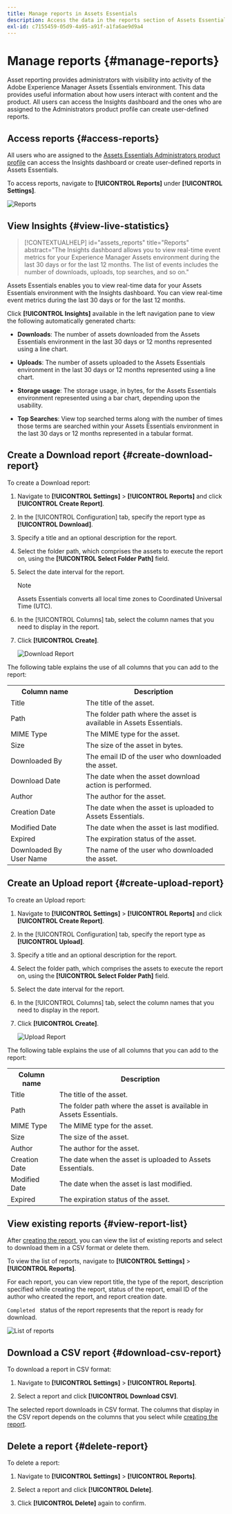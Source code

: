 ```yaml
---
title: Manage reports in Assets Essentials
description: Access the data in the reports section of Assets Essentials to assess product and feature usage and derive insights on key success metrics.
exl-id: c7155459-05d9-4a95-a91f-a1fa6ae9d9a4
---
```

# Manage reports {#manage-reports}

Asset reporting provides administrators with visibility into activity of the Adobe Experience Manager Assets Essentials environment. This data provides useful information about how users interact with content and the product. All users can access the Insights dashboard and the ones who are assigned to the Administrators product profile can create user-defined reports. 

## Access reports {#access-reports}

All users who are assigned to the [Assets Essentials Administrators product profile](deploy-administer.md) can access the Insights dashboard or create user-defined reports in Assets Essentials.

To access reports, navigate to **[!UICONTROL Reports]** under **[!UICONTROL Settings]**.

![Reports](assets/reports.png)
<!--
In the **[!UICONTROL Reports]** screen, various components are shown in the tabular format which includes the following:

* **Title**: Title of the report
* **Type**: Determines whether the report is uploaded or downloaded to the repository
* **Description**: Provide details of the report that was given during uploading/downloading the report
* **Status**: Determines whether the report is completed, under progress, or deleted.
* **Author**: Provides email of the author who has uploaded/downloaded the report.
* **Created**: Gives information of the date when the report was generated.
-->

## View Insights {#view-live-statistics}

>[!CONTEXTUALHELP]
>id="assets_reports"
>title="Reports"
>abstract="The Insights dashboard allows you to view real-time event metrics for your Experience Manager Assets environment during the last 30 days or for the last 12 months. The list of events includes the number of downloads, uploads, top searches, and so on."

Assets Essentials enables you to view real-time data for your Assets Essentials environment with the Insights dashboard. You can view real-time event metrics during the last 30 days or for the last 12 months. 

   <!--![Toolbar options when you select an asset](assets/assets-essentials-live-statistics.png)-->

Click **[!UICONTROL Insights]** available in the left navigation pane to view the following automatically generated charts:

* **Downloads**: The number of assets downloaded from the Assets Essentials environment in the last 30 days or 12 months represented using a line chart.

* **Uploads**: The number of assets uploaded to the Assets Essentials environment in the last 30 days or 12 months represented using a line chart.

<!--* **Asset Count by Size**: The division of count of assets based on their range of various sizes from 0 MB to 100 GB.-->

* **Storage usage**: The storage usage, in bytes, for the Assets Essentials environment represented using a bar chart, depending upon the usability.

   <!--![Storage](assets/storage.png)-->


<!--* **Delivery**: The graph depicts the count of assets as the delivery dates.-->

<!--* **Asset Count by Asset Type**: Represents count of various MIME types of the available assets. For example, application/zip, image/png, video/mp4, application/postscripte.-->

* **Top Searches**: View top searched terms along with the number of times those terms are searched within your Assets Essentials environment in the last 30 days or 12 months represented in a tabular format.

  <!--
   ![Insights](assets/insights1.png)
   ![Insights](assets/insights2.png)
   -->
   
## Create a Download report {#create-download-report}

To create a Download report:

1. Navigate to **[!UICONTROL Settings]** > **[!UICONTROL Reports]** and click **[!UICONTROL Create Report]**.

1. In the [!UICONTROL Configuration] tab, specify the report type as **[!UICONTROL Download]**.

1. Specify a title and an optional description for the report.

1. Select the folder path, which comprises the assets to execute the report on, using the **[!UICONTROL Select Folder Path]** field.

1. Select the date interval for the report.
   
   >[!NOTE]
   >
   > Assets Essentials converts all local time zones to Coordinated Universal Time (UTC).

1. In the [!UICONTROL Columns] tab, select the column names that you need to display in the report.

1. Click **[!UICONTROL Create]**.

   ![Download Report](assets/download-reports-config.png)

The following table explains the use of all columns that you can add to the report:

<table>
    <tbody>
     <tr>
      <th><strong>Column name</strong></th>
      <th><strong>Description</strong></th>
     </tr>
     <tr>
      <td>Title</td>
      <td>The title of the asset.</td>
     </tr>
     <tr>
      <td>Path</td>
      <td>The folder path where the asset is available in Assets Essentials.</td>
     </tr>
     <tr>
      <td>MIME Type</td>
      <td>The MIME type for the asset.</td>
     </tr>
     <tr>
      <td>Size</td>
      <td>The size of the asset in bytes.</td>
     </tr>
     <tr>
      <td>Downloaded By</td>
      <td>The email ID of the user who downloaded the asset.</td>
     </tr>
     <tr>
      <td>Download Date</td>
      <td>The date when the asset download action is performed.</td>
     </tr>
     <tr>
      <td>Author</td>
      <td>The author for the asset.</td>
     </tr>
     <tr>
      <td>Creation Date</td>
      <td>The date when the asset is uploaded to Assets Essentials.</td>
     </tr>
     <tr>
      <td>Modified Date</td>
      <td>The date when the asset is last modified.</td>
     </tr>
     <tr>
      <td>Expired</td>
      <td>The expiration status of the asset.</td>
     </tr>
     <tr>
      <td>Downloaded By User Name</td>
      <td>The name of the user who downloaded the asset.</td>
     </tr>           
    </tbody>
   </table>

## Create an Upload report {#create-upload-report}

To create an Upload report:

1. Navigate to **[!UICONTROL Settings]** > **[!UICONTROL Reports]** and click **[!UICONTROL Create Report]**.

1. In the [!UICONTROL Configuration] tab, specify the report type as **[!UICONTROL Upload]**.

1. Specify a title and an optional description for the report.

1. Select the folder path, which comprises the assets to execute the report on, using the **[!UICONTROL Select Folder Path]** field.

1. Select the date interval for the report.

1. In the [!UICONTROL Columns] tab, select the column names that you need to display in the report.

1. Click **[!UICONTROL Create]**.

   ![Upload Report](assets/upload-reports-config.png)

The following table explains the use of all columns that you can add to the report:

<table>
    <tbody>
     <tr>
      <th><strong>Column name</strong></th>
      <th><strong>Description</strong></th>
     </tr>
     <tr>
      <td>Title</td>
      <td>The title of the asset.</td>
     </tr>
     <tr>
      <td>Path</td>
      <td>The folder path where the asset is available in Assets Essentials.</td>
     </tr>
     <tr>
      <td>MIME Type</td>
      <td>The MIME type for the asset.</td>
     </tr>
     <tr>
      <td>Size</td>
      <td>The size of the asset.</td>
     </tr>
     <tr>
      <td>Author</td>
      <td>The author for the asset.</td>
     </tr>
     <tr>
      <td>Creation Date</td>
      <td>The date when the asset is uploaded to Assets Essentials.</td>
     </tr>
     <tr>
      <td>Modified Date</td>
      <td>The date when the asset is last modified.</td>
     </tr>
     <tr>
      <td>Expired</td>
      <td>The expiration status of the asset.</td>
     </tr>              
    </tbody>
   </table>

## View existing reports {#view-report-list}

After [creating the report](#create-download-report), you can view the list of existing reports and select to download them in a CSV format or delete them.

To view the list of reports, navigate to **[!UICONTROL Settings]** > **[!UICONTROL Reports]**.

For each report, you can view report title, the type of the report, description specified while creating the report, status of the report, email ID of the author who created the report, and report creation date.

`Completed ` status of the report represents that the report is ready for download.

![List of reports](assets/list-of-reports.png)


## Download a CSV report {#download-csv-report}

To download a report in CSV format:

1. Navigate to **[!UICONTROL Settings]** > **[!UICONTROL Reports]**.

1. Select a report and click **[!UICONTROL Download CSV]**.

The selected report downloads in CSV format. The columns that display in the CSV report depends on the columns that you select while [creating the report](#create-download-report).

## Delete a report {#delete-report}

To delete a report:

1. Navigate to **[!UICONTROL Settings]** > **[!UICONTROL Reports]**.

1. Select a report and click **[!UICONTROL Delete]**.

1. Click **[!UICONTROL Delete]** again to confirm.

